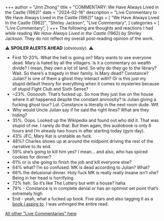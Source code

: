 +++
author = "Jinn Zhong"
title = "COMMENTARY: We Have Always Lived in the Castle (1962)"
date = "2024-02-16"
description = "Live Commentary to We Have Always Lived in the Castle (1962)"
tags = [
    "We Have Always Lived In the Castle (1962)",
    "Shirley Jackson",
    "Live Commentary",
]
categories = [
    "Live Commentary",
]
+++
The following are thoughts and reactions I had _while_ reading _We Have Always Lived in the Castle_ (1962) by Shirley Jackson. They do not reflect my overall post-reading opinion of the work. 

:warning: **SPOILER ALERTS AHEAD** (_obviously_). :warning:

* First 10-20%. What the hell is going on? Mary wants to see everyone dead. Mary is hated by all the villagers. Is it a commentary on wealth divide? I mean, they own a lot of land. So why do they go to the library? Wait. So there’s a tragedy in their family. Is Mary dead? Constance? Julian? Is one of them a ghost they interact with? Or is this just my stupid default theory for everything when it comes to mysteries because of stupid Fight Club and Sixth Sense?
* ~23%. Ooooooh. That’s fucked up. So now they just live on the house where it all happened despite the constant animosity? Is Julian giving a fucking ghost tour? Lol. Constance is literally in the next room dude. Wtf.
* Why would Uncle Julian say if he said the right lines? What are they hiding?
* 35%. Oops. Looked up the Wikipedia and found out who did it. That was stupid of me. I rarely do that. But then again, this audiobook is only 6 hours and I’m already two hours in after starting today (gym day).
* 43% JFC, Mary Kat is unstable as fuck.
* 48%? Charles shows up at around the midpoint driving the rest of the narrative to its end.
* 59% she’s going to kill him yes? I mean…  and also, who has spiced cookies for dinner?
* 61% or is she going to finish the job and kill everyone else?
* 64% what? I’m so confused. MK is dead according to Julian? What?
* 66% the delusional dinner. Holy fuck MK is really really insane isn’t she? Being in her head is horrifying.
* 72% heh. So it’s like The Lottery but with a house? haha
* 79% - Constance is in complete denial or has an optimist set point that’s extremely high
* End - yeah, what a fucked up book. Five stars and also tagging it as a [book I aspire to](https://app.thestorygraph.com/tags/0bcd5ef9-16dc-4ec7-bada-f7fa2ccef1c1). I was unhinged the entire read.

[All other "Live Commentaries" here](https://journal.jinnzhong.com/categories/live-commentary/)
